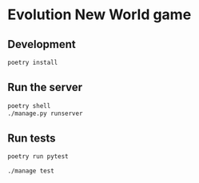 # Evolution New World game

## Development

```bash
poetry install
```

## Run the server

```bash
poetry shell
./manage.py runserver
```

## Run tests

```bash
poetry run pytest
```

```bash
./manage test
```


